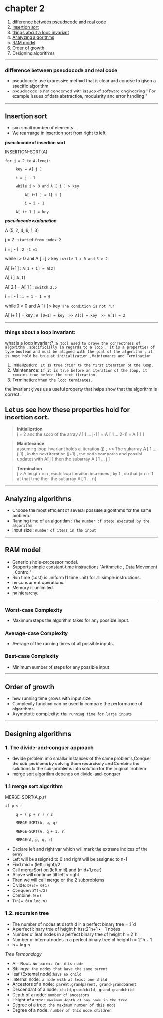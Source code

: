  # chapter 2 

 1. [difference between pseudocode and real code](#difference-between-pseudocod-and-real-code)
 1. [ Insertion sort](#insertion-sort)
 1. [ things about a loop invariant](#things-about-a-loop-invariant)
 1. [ Analyzing algorithms](#analyzing-algorithms)
 1. [ RAM model](#ram-model)
 1. [ Order of growth](#orde-of-growth)
 1. [ Designing algorithms](#designing-algorithms)

 ---

 ### **difference between pseudocode and real code**
 - pseudocode use expressive method that is clear and concise to given a specific  algorithm.
 - pseudocode is not concerned with issues of software engineering " For example Issues of data abstraction, modularity and error handling "

 ---

 ## Insertion sort
 - sort small number of elements
 - We rearrange in insertion sort from right to left


 **pseudocode of insertion sort**


 INSERTION-SORT(A)

    for j = 2 to A.length                            

         key = A[ j ]

         i = j - 1                                    

         while i > 0 and A [ i ] > key               

             A[ i+1 ] = A[ i ]

             i = i - 1

         A[ i+ 1 ] = key



 ***pseudocode explanation***

 A (5, 2, 4, 6, 1, 3)

 j = 2 : `started from index 2`

 i = j - 1 : `2 -1 =1`

 while i > 0 and A [ i ] > key  : `while 1 > 0 and 5 > 2`

 A[ i+1 ] : `A[1 + 1] = A[2]`

 A[ i ] :`A[1]`

 A[ 2 ] = A[ 1 ] : `switch 2,5 `

 i = i - 1 :  `i = 1 - 1 = 0`

 while 0 > 0 and A [ i ] > key :`The condition is not run`

 A[ i+ 1 ] = key : `A [0+1] = key  >> A[1] = key  >> A[1] = 2  `

 ---

 ### things about a loop invariant:

 what is a loop invariant? :`a tool used to prove the correctness of algorithm ,specificially in regards to a loop , it is a properties of type boolean and must be aligned with the goal of the algorithm , it is must hold be true at initialization ,Maintenance and Termination `

 1. Initialization: ` It is true prior to the first iteration of the loop.`
 2. Maintenance: `If it is true before an iteration of the loop, it remains true before the next iteration.`
 3. Termination: `When the loop terminates. `

 the invariant gives us a useful property that helps show that the algorithm is correct.

 ## Let us see how these properties hold for insertion sort.

 >**Initialization**  
 j = 2 and the scop of the array A[ 1 ... j-1 ] = A [ 1 ... 2-1] = A [ 1 ]


 >**Maintenance**  
 assuming loop invariant holds at iteration (j) , >> The subarray A [ 1 ... j-1]
 , in the next iteration (j+1) , the code compares and possibl updates with A[ j ] then the subarray A [ 1 ... j ]


 >**Termination**  
 j > A.length = n , each loop iteration increases j by 1 , so that j= n + 1 at that time then the subarray A [ 1 ... n]
 ---
 ## Analyzing algorithms
 - Choose the most efficient of several possible algorithms for the same problem.
 - Running time of an algorithm : `The number of steps executed by the algorithm`
 - input size : `number of items in the input`
 ---
 ## RAM model
 - Generic single-processor model.
 - Supports simple constant-time instructions "Arithmetic , Data Movement , Control" 
 - Run time (cost) is uniform (1 time unit) for all simple instructions.
 - no concurrent operations.
 - Memory is unlimited.
 - no hierarchy.
 
 ---
 ### Worst-case Complexity
 - Maximum steps the algorithm takes for any possible input.

 ### Average-case Complexity
 - Average of the running times of all possible inputs.

 ### Best-case Complexity
 - Minimum number of steps for any possible input
 ---
 ## Order of growth
 - how running time grows with input size
 - Complexity function can be used to compare the performance of algorithms.
 - Asymptotic complexity: `the running time for large inputs`
 
 ---
 ## Designing algorithms

 ### 1. The divide-and-conquer approach
 - devide problem into smallar instances of the same problems,Conquer the sub-problems by solving them recursively and Combine the solutions to the sub-problems into solution for the
 original problem
 - merge sort algorithm depends on divide-and-conquer
 ### 1.1 merge sort algorithm

  MERGE-SORT(A,p,r)

    if p < r

         q = ( p + r ) / 2

         MERGE-SORT(A, p, q)

         MERGE-SORT(A, q + 1, r)

         MERGE(A, p, q, r)

 - Declare left and right var which will mark the extreme indices of the array
 - Left will be assigned to 0 and right will be assigned to n-1
 - Find mid = (left+right)/2
 - Call mergeSort on (left,mid) and (mid+1,rear)
 - Above will continue till left < right
 - Then we will call merge on the 2 subproblems
 - Divide: ` D(n)= Θ(1) `
 - Conquer: ` 2T(n/2) `
 - Combine: ` Θ(n) `
 - ` T(n)= Θ(n log n) `
 ### 1.2. recursion tree
 - The number of nodes at depth d in a perfect binary tree = 2ˆd
 - A perfect binary tree of height h has:2ˆh+1 • −1 nodes
 - Number of leaf nodes in a perfect binary tree of height h = 2ˆh
 - Number of internal nodes in a perfect binary tree of height h = 2ˆh − 1
 - h = log n

 *Tree Termonology*
 - A = Root:` No parent for this node`
 - Siblings:` the nodes that have the same parent`
 - leaf (External node):` havs no child `
 - Internal node:` a node with at least one child`
 - Ancestors of a node:` parent,grandparent, grand-grandparent`
 - Descendant of a node:` child,grandchild, grand-grandchild`
 - Depth of a node:` number of ancestors`
 - Height of a tree:` maximum depth of any node in the tree`
 - Degree of a tree:` the maximum number of this node`
 - Degree of a node:` number of this node children`
 








 



 




 

